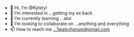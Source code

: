 - 👋 Hi, I’m @Kylstyl
- 👀 I’m interested in ...getting my ex back
- 🌱 I’m currently learning ...alot
- 💞️ I’m looking to collaborate on ...anything and everything 
- 📫 How to reach me ...1walsyhprum@gmail.com 

<!---
Kylstyl/Kylstyl is a ✨ special ✨ repository because its `README.md` (this file) appears on your GitHub profile.
You can click the Preview link to take a look at your changes.
--->
